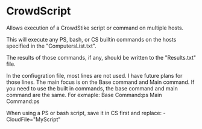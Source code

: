 # CrowdScript
Allows execution of a CrowdStike script or command on multiple hosts.

This will execute any PS, bash, or CS builtin commands on the hosts specified in the "ComputersList.txt".

The results of those commands, if any, should be written to the "Results.txt" file. 

In the confiugration file, most lines are not used. I have future plans for those lines. The main focus is on the Base command and Main command. If you need to use the built in commands, the base command and main command are the same. For exmaple: Base Command:ps Main Command:ps

When using a PS or bash script, save it in CS first and replace:
-CloudFile="MyScript"
